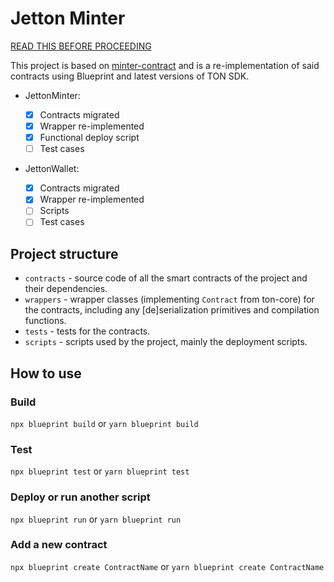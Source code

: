 # Jetton Minter

[READ THIS BEFORE PROCEEDING](https://github.com/ton-blockchain/minter-contract?tab=readme-ov-file#protect-yourself-and-your-users)

This project is based on [minter-contract](https://github.com/ton-blockchain/minter-contract) and is a re-implementation of said contracts using Blueprint and latest versions of TON SDK.

-   JettonMinter:

    -   [x] Contracts migrated
    -   [x] Wrapper re-implemented
    -   [x] Functional deploy script
    -   [ ] Test cases

-   JettonWallet:
    -   [x] Contracts migrated
    -   [x] Wrapper re-implemented
    -   [ ] Scripts
    -   [ ] Test cases

## Project structure

-   `contracts` - source code of all the smart contracts of the project and their dependencies.
-   `wrappers` - wrapper classes (implementing `Contract` from ton-core) for the contracts, including any [de]serialization primitives and compilation functions.
-   `tests` - tests for the contracts.
-   `scripts` - scripts used by the project, mainly the deployment scripts.

## How to use

### Build

`npx blueprint build` or `yarn blueprint build`

### Test

`npx blueprint test` or `yarn blueprint test`

### Deploy or run another script

`npx blueprint run` or `yarn blueprint run`

### Add a new contract

`npx blueprint create ContractName` or `yarn blueprint create ContractName`
